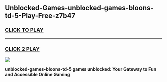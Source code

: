 
## Unblocked-Games-unblocked-games-bloons-td-5-Play-Free-z7b47
<h3>
<a href="https://premium76.site?title=unblocked-games-bloons-td-5&ref=17A">CLICK TO PLAY</a></h3>
<hr>

<h3>
<a href="https://premium76.site?title=unblocked-games-bloons-td-5&ref=17A">CLICK 2 PLAY</a>
  
</h3>

<a href="https://premium76.site?title=unblocked-games-bloons-td-5&ref=17A"><img src="https://clearcache.store/games.png"></a>


**unblocked-games-bloons-td-5 games unblocked: Your Gateway to Fun and Accessible Online Gaming**
